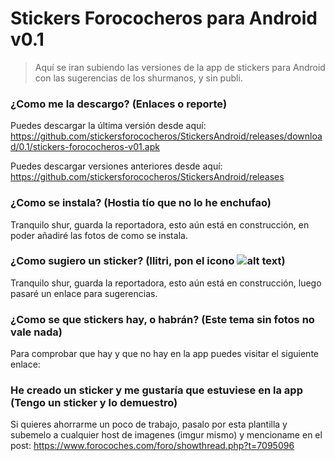 # Stickers Forococheros para Android v0.1

> Aquí se iran subiendo las versiones de la app de stickers para Android con las sugerencias de los shurmanos, y sin publi.

### ¿Como me la descargo? (Enlaces o reporte)

Puedes descargar la última versión desde aquí: https://github.com/stickersforococheros/StickersAndroid/releases/download/0.1/stickers-forococheros-v01.apk

Puedes descargar versiones anteriores desde aquí: https://github.com/stickersforococheros/StickersAndroid/releases

### ¿Como se instala? (Hostia tío que no lo he enchufao)

Tranquilo shur, guarda la reportadora, esto aún está en construcción, en poder añadiré las fotos de como se instala.

### ¿Como sugiero un sticker? (Ilitri, pon el icono ![alt text](http://i40.tinypic.com/35i2loo.gif "roto2d2"))

Tranquilo shur, guarda la reportadora, esto aún está en construcción, luego pasaré un enlace para sugerencias.

### ¿Como se que stickers hay, o habrán? (Este tema sin fotos no vale nada)

Para comprobar que hay y que no hay en la app puedes visitar el siguiente enlace: 

### He creado un sticker y me gustaría que estuviese en la app (Tengo un sticker y lo demuestro)

Si quieres ahorrarme un poco de trabajo, pasalo por esta plantilla y subemelo a cualquier host de imagenes (imgur mismo) y mencioname en el post: https://www.forocoches.com/foro/showthread.php?t=7095096
